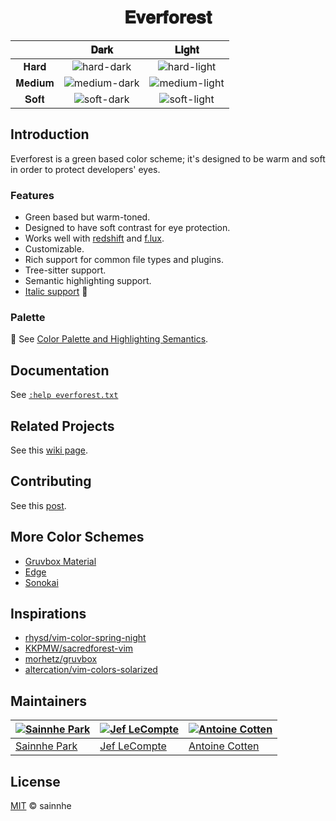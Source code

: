 <h1 align="center">
𝐄𝐯𝐞𝐫𝐟𝐨𝐫𝐞𝐬𝐭
</h1>

|        |                                                         𝐃𝐚𝐫𝐤                                                          |                                                         𝐋𝐢𝐠𝐡𝐭                                                          |
| :----: | :-------------------------------------------------------------------------------------------------------------------: | :--------------------------------------------------------------------------------------------------------------------: |
|  𝐇𝐚𝐫𝐝  |  ![hard-dark](https://user-images.githubusercontent.com/37491630/206063892-e1b2197e-2404-4ab4-8570-3dee96242ba1.png)  |  ![hard-light](https://user-images.githubusercontent.com/37491630/206063912-666f7ddd-3f95-41b3-a906-12d946d5f688.png)  |
| 𝐌𝐞𝐝𝐢𝐮𝐦 | ![medium-dark](https://user-images.githubusercontent.com/37491630/206063921-58418bb0-7752-43f3-9f3b-f3752f8ee753.png) | ![medium-light](https://user-images.githubusercontent.com/37491630/206063932-6bd60bef-8d2a-40d7-86b9-b284f2fea7b0.png) |
|  𝐒𝐨𝐟𝐭  |  ![soft-dark](https://user-images.githubusercontent.com/37491630/206063950-d0ac0c11-4b29-410d-a1c5-6606fe6e73fd.png)  |  ![soft-light](https://user-images.githubusercontent.com/37491630/206063958-9242e148-6ec3-4a5b-998f-f30dc19d37c6.png)  |

## Introduction

Everforest is a green based color scheme; it's designed to be warm and soft in order to protect developers' eyes.

### Features

- Green based but warm-toned.
- Designed to have soft contrast for eye protection.
- Works well with [redshift](https://github.com/jonls/redshift) and [f.lux](https://justgetflux.com).
- Customizable.
- Rich support for common file types and plugins.
- Tree-sitter support.
- Semantic highlighting support.
- [Italic support](https://aka.sainnhe.dev/fonts) 🎉

### Palette

🎨 See [Color Palette and Highlighting Semantics](palette.md).

## Documentation

See [`:help everforest.txt`](https://github.com/sainnhe/everforest/blob/master/doc/everforest.txt)

## Related Projects

See this [wiki page](https://github.com/sainnhe/everforest/wiki).

## Contributing

See this [post](https://www.sainnhe.dev/post/contributing-guide/).

## More Color Schemes

- [Gruvbox Material](https://github.com/sainnhe/gruvbox-material)
- [Edge](https://github.com/sainnhe/edge)
- [Sonokai](https://github.com/sainnhe/sonokai)

## Inspirations

- [rhysd/vim-color-spring-night](https://github.com/rhysd/vim-color-spring-night)
- [KKPMW/sacredforest-vim](https://github.com/KKPMW/sacredforest-vim)
- [morhetz/gruvbox](https://github.com/morhetz/gruvbox)
- [altercation/vim-colors-solarized](https://github.com/altercation/vim-colors-solarized)

## Maintainers

| [![Sainnhe Park](https://avatars1.githubusercontent.com/u/37491630?s=70&u=14e72916dcf467f393c532536387ec72a23747ec&v=4)](https://github.com/sainnhe) | [![Jef LeCompte](https://avatars0.githubusercontent.com/u/12074633?s=70&u=425e7f9db7a80a6615fd0d89bd58afdf7bddfda1&v=4)](https://github.com/jef) | [![Antoine Cotten](https://avatars.githubusercontent.com/u/3299086?v=4&s=70)](https://github.com/antoineco) |
| ---------------------------------------------------------------------------------------------------------------------------------------------------- | ------------------------------------------------------------------------------------------------------------------------------------------------ | ----------------------------------------------------------------------------------------------------------- |
| [Sainnhe Park](https://github.com/sainnhe)                                                                                                           | [Jef LeCompte](https://github.com/jef)                                                                                                           | [Antoine Cotten](https://github.com/antoineco)                                                              |

## License

[MIT](./LICENSE) © sainnhe
